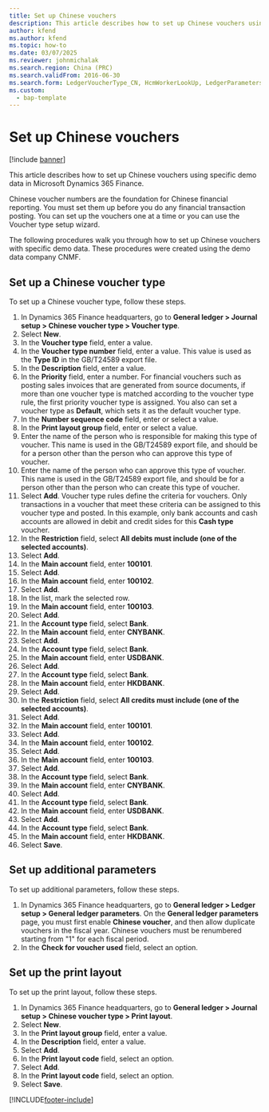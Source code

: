 ```yaml
---
title: Set up Chinese vouchers
description: This article describes how to set up Chinese vouchers using specific demo data in Microsoft Dynamics 365 Finance.
author: kfend
ms.author: kfend
ms.topic: how-to
ms.date: 03/07/2025
ms.reviewer: johnmichalak
ms.search.region: China (PRC)
ms.search.validFrom: 2016-06-30
ms.search.form: LedgerVoucherType_CN, HcmWorkerLookUp, LedgerParameters, LedgerPrintLayoutGroup_CN
ms.custom: 
  - bap-template
---
```


# Set up Chinese vouchers

[!include [banner](../../includes/banner.md)]

This article describes how to set up Chinese vouchers using specific demo data in Microsoft Dynamics 365 Finance.

Chinese voucher numbers are the foundation for Chinese financial reporting. You must set them up before you do any financial transaction posting. You can set up the vouchers one at a time or you can use the Voucher type setup wizard.

The following procedures walk you through how to set up Chinese vouchers with specific demo data. These procedures were created using the demo data company CNMF.

## Set up a Chinese voucher type

To set up a Chinese voucher type, follow these steps.

1. In Dynamics 365 Finance headquarters, go to **General ledger \> Journal setup \> Chinese voucher type \> Voucher type**.
1. Select **New**.
1. In the **Voucher type** field, enter a value.
1. In the **Voucher type number** field, enter a value. This value is used as the **Type ID** in the GB/T24589 export file.  
1. In the **Description** field, enter a value.
1. In the **Priority** field, enter a number. For financial vouchers such as posting sales invoices that are generated from source documents, if more than one voucher type is matched according to the voucher type rule, the first priority voucher type is assigned. You also can set a voucher type as **Default**, which sets it as the default voucher type.  
1. In the **Number sequence code** field, enter or select a value.
1. In the **Print layout group** field, enter or select a value.
1. Enter the name of the person who is responsible for making this type of voucher. This name is used in the GB/T24589 export file, and should be for a person other than the person who can approve this type of voucher.  
1. Enter the name of the person who can approve this type of voucher. This name is used in the GB/T24589 export file, and should be for a person other than the person who can create this type of voucher.  
1. Select **Add**. Voucher type rules define the criteria for vouchers. Only transactions in a voucher that meet these criteria can be assigned to this voucher type and posted. In this example, only bank accounts and cash accounts are allowed in debit and credit sides for this **Cash type** voucher.  
1. In the **Restriction** field, select **All debits must include (one of the selected accounts)**.
1. Select **Add**.
1. In the **Main account** field, enter **100101**.
1. Select **Add**.
1. In the **Main account** field, enter **100102**.
1. Select **Add**.
1. In the list, mark the selected row.
1. In the **Main account** field, enter **100103**.
1. Select **Add**.
1. In the **Account type** field, select **Bank**.
1. In the **Main account** field, enter **CNYBANK**.
1. Select **Add**.
1. In the **Account type** field, select **Bank**.
1. In the **Main account** field, enter **USDBANK**.
1. Select **Add**.
1. In the **Account type** field, select **Bank**.
1. In the **Main account** field, enter **HKDBANK**.
1. Select **Add**.
1. In the **Restriction** field, select **All credits must include (one of the selected accounts)**.
1. Select **Add**.
1. In the **Main account** field, enter **100101**.
1. Select **Add**.
1. In the **Main account** field, enter **100102**.
1. Select **Add**.
1. In the **Main account** field, enter **100103**.
1. Select **Add**.
1. In the **Account type** field, select **Bank**.
1. In the **Main account** field, enter **CNYBANK**.
1. Select **Add**.
1. In the **Account type** field, select **Bank**.
1. In the **Main account** field, enter **USDBANK**.
1. Select **Add**.
1. In the **Account type** field, select **Bank**.
1. In the **Main account** field, enter **HKDBANK**.
1. Select **Save**.

## Set up additional parameters

To set up additional parameters, follow these steps.

1. In Dynamics 365 Finance headquarters, go to **General ledger \> Ledger setup \> General ledger parameters**. On the **General ledger parameters** page, you must first enable **Chinese voucher**, and then allow duplicate vouchers in the fiscal year. Chinese vouchers must be renumbered starting from "1" for each fiscal period.  
1. In the **Check for voucher used** field, select an option.

## Set up the print layout

To set up the print layout, follow these steps.

1. In Dynamics 365 Finance headquarters, go to **General ledger \> Journal setup \> Chinese voucher type \> Print layout**.
1. Select **New**.
1. In the **Print layout group** field, enter a value.
1. In the **Description** field, enter a value.
1. Select **Add**.
1. In the **Print layout code** field, select an option.
1. Select **Add**.
1. In the **Print layout code** field, select an option.
1. Select **Save**.



[!INCLUDE[footer-include](../../../includes/footer-banner.md)]
